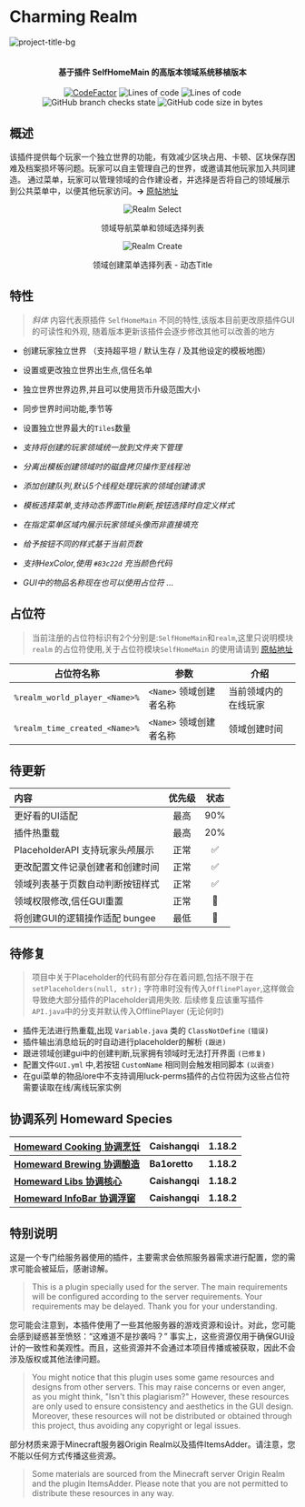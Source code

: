 # Charming Realm

![project-title-bg](https://github.com/user-attachments/assets/624149f2-23cc-4ce7-968c-5eda04c7c752)

<p align="center">
<img src = "https://i.imgur.com/EF6t6WA.png" alt="">
</p>

<h4 align="center">基于插件 SelfHomeMain 的高版本领域系统移植版本</h4>
<p align="center">
<a href="https://www.codefactor.io/repository/github/caishangqi/charming-realm-system"><img src="https://www.codefactor.io/repository/github/caishangqi/charming-realm-system/badge" alt="CodeFactor" /></a>
<img alt="Lines of code" src="https://img.shields.io/tokei/lines/github/Caishangqi/charming-realm-system">
<img alt="Lines of code" src="https://img.shields.io/badge/Spigot-1.16.5 to 1.20.1-green">
<img alt="GitHub branch checks state" src="https://img.shields.io/github/checks-status/Caishangqi/charming-realm-system/master?label=build">
<img alt="GitHub code size in bytes" src="https://img.shields.io/github/languages/code-size/Caishangqi/charming-realm-system">
</p>

## 概述

该插件提供每个玩家一个独立世界的功能，有效减少区块占用、卡顿、区块保存困难及档案损坏等问题。玩家可以自主管理自己的世界，或邀请其他玩家加入共同建造。
通过菜单，玩家可以管理领域的合作建设者，并选择是否将自己的领域展示到公共菜单中，以便其他玩家访问。**→** [原帖地址](https://www.minebbs.com/resources/selfhomemain-1-7-10-1-21.8693/)


<p align="center">
<img alt="Realm Select" src="https://github.com/user-attachments/assets/3222a075-5417-4175-9a28-2cc244f2e3fd">
</p>
<p align="center">
领域导航菜单和领域选择列表
</p>

<p align="center">
<img alt="Realm Create" src="https://github.com/user-attachments/assets/0ebe7793-5c1f-4a05-8622-7299f0bb5bbd">
</p>
<p align="center">
领域创建菜单选择列表 - 动态Title
</p>

## 特性

> *斜体* 内容代表原插件 `SelfHomeMain` 不同的特性,该版本目前更改原插件GUI的可读性和外观, 随着版本更新该插件会逐步修改其他可以改善的地方

- 创建玩家独立世界 （支持超平坦 / 默认生存 / 及其他设定的模板地图）
- 设置或更改独立世界出生点,信任名单
- 独立世界世界边界,并且可以使用货币升级范围大小
- 同步世界时间功能,季节等
- 设置独立世界最大的`Tiles`数量

- *支持将创建的玩家领域统一放到文件夹下管理*
- *分离出模板创建领域时的磁盘拷贝操作至线程池*
- *添加创建队列,默认5个线程处理玩家的领域创建请求*
- *模板选择菜单,支持动态界面Title刷新,按钮选择时自定义样式*
- *在指定菜单区域内展示玩家领域头像而非直接填充*
- *给予按钮不同的样式基于当前页数*
- *支持HexColor,使用 `#83c22d` 充当颜色代码*
- *GUI中的物品名称现在也可以使用占位符*
  ...

## 占位符

> 当前注册的占位符标识有2个分别是:`SelfHomeMain`和`realm`,这里只说明模块 `realm`
> 的占位符使用,关于占位符模块`SelfHomeMain`
> 的使用请请到 [原帖地址](https://www.minebbs.com/resources/selfhomemain-1-7-10-1-21.8693/)

| 占位符名称                         | 参数               | 介绍         |
|-------------------------------|------------------|------------|
| `%realm_world_player_<Name>%` | `<Name>` 领域创建者名称 | 当前领域内的在线玩家 |
| `%realm_time_created_<Name>%` | `<Name>` 领域创建者名称 | 领域创建时间     |

## 待更新

| 内容                      | 优先级 | 状态  |
|:------------------------|:---:|:---:|
| 更好看的UI适配                | 最高  | 90% |
| 插件热重载                   | 最高  | 20% |
| PlaceholderAPI 支持玩家头颅展示 | 正常  |  ✅  |
| 更改配置文件记录创建者和创建时间        | 正常  |  ✅  |
| 领域列表基于页数自动判断按钮样式        | 正常  |  ✅  |
| 领域权限修改,信任GUI重置          | 正常  | 📌  |
| 将创建GUI的逻辑操作适配 bungee    | 最低  | 📌  |

## 待修复
> 项目中关于Placeholder的代码有部分存在着问题,包括不限于在 `setPlaceholders(null, str);` 字符串时没有传入`OfflinePlayer`,这样做会导致绝大部分插件的Placeholder调用失败. 后续修复应该重写插件`API.java`中的分支并默认传入OfflinePlayer (无论何时)

- 插件无法进行热重载,出现 `Variable.java` 类的 `ClassNotDefine` `(错误)`
- 插件输出消息给玩的时自动进行placeholder的解析 `(跟进)`
- 跟进领域创建gui中的创建判断,玩家拥有领域时无法打开界面 `(已修复)`
- 配置文件`GUI.yml` 中,若按钮 `CustomName` 相同则会触发相同脚本 `(以调查)`
- 在gui菜单的物品lore中不支持调用luck-perms插件的占位符因为这些占位符需要读取在线/离线玩家实例

## 协调系列 Homeward Species

| [Homeward Cooking 协调烹饪](https://github.com/Caishangqi/homeward-plugin-cooking)     | Caishangqi     | 1.18.2     |
|------------------------------------------------------------------------------------|----------------|------------|
| **[Homeward Brewing 协调酿造](https://github.com/Ba1oretto/Brewing)**                  | **Ba1oretto**  | **1.18.2** |
| **[Homeward Libs 协调核心](https://github.com/Caishangqi/homeward-plugin-lib)**        | **Caishangqi** | **1.18.2** |
| **[Homeward InfoBar 协调浮窗](https://github.com/Caishangqi/homeward-plugin-infobar)** | **Caishangqi** | **1.18.2** |

## 特别说明

这是一个专门给服务器使用的插件，主要需求会依照服务器需求进行配置，您的需求可能会被延后，感谢谅解。

> This is a plugin specially used for the server. The main requirements will be configured according to the server
> requirements. Your requirements may be delayed. Thank you for your understanding.

您可能会注意到，本插件使用了一些其他服务器的游戏资源和设计。对此，您可能会感到疑惑甚至愤怒：“这难道不是抄袭吗？”
事实上，这些资源仅用于确保GUI设计的一致性和美观性。而且，这些资源并不会通过本项目传播或被获取，因此不会涉及版权或其他法律问题。

> You might notice that this plugin uses some game resources and designs from other servers. This may raise concerns or
> even anger, as you might think, "Isn't this plagiarism?" However, these resources are only used to ensure consistency
> and aesthetics in the GUI design. Moreover, these resources will not be distributed or obtained through this project,
> thus avoiding any copyright or legal issues.

部分材质来源于Minecraft服务器Origin Realm以及插件ItemsAdder。请注意，您不能以任何方式传播这些资源。

> Some materials are sourced from the Minecraft server Origin Realm and the plugin ItemsAdder. Please note that you are
> not permitted to distribute these resources in any way.